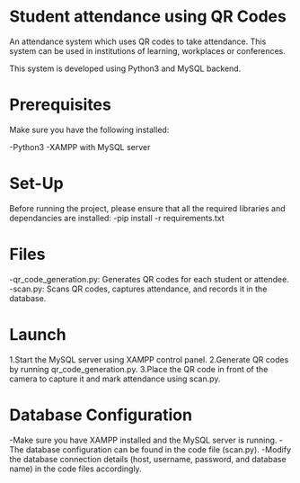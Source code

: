 # Student attendance using QR Codes
An attendance system which uses QR codes to take attendance. This system can be used in institutions of learning, workplaces or conferences. 

This system is developed using Python3 and MySQL backend.

# Prerequisites
Make sure you have the following installed:

-Python3
-XAMPP with MySQL server

# Set-Up
 Before running the project, please ensure that all the required libraries and dependancies are installed: 
-pip install -r requirements.txt

# Files
-qr_code_generation.py: Generates QR codes for each student or attendee.
-scan.py: Scans QR codes, captures attendance, and records it in the database.

# Launch
1.Start the MySQL server using XAMPP control panel.
2.Generate QR codes by running qr_code_generation.py.
3.Place the QR code in front of the camera to capture it and mark attendance using scan.py.

# Database Configuration
-Make sure you have XAMPP installed and the MySQL server is running.
-The database configuration can be found in the code file (scan.py).
-Modify the database connection details (host, username, password, and database name) in the code files accordingly.